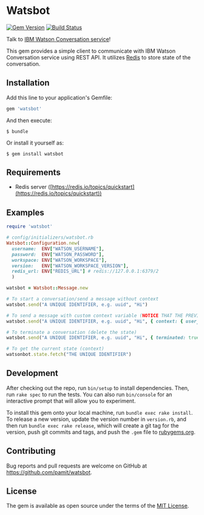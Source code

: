 # Watsbot

[![Gem Version](https://badge.fury.io/rb/watsbot.svg)](https://badge.fury.io/rb/watsbot)
[![Build Status](https://travis-ci.org/pamit/watsbot.svg?branch=master)](https://travis-ci.org/pamit/watsbot)

Talk to [IBM Watson Conversation service](https://www.ibm.com/watson/developercloud/doc/conversation/getting-started.html)!

This gem provides a simple client to communicate with IBM Watson Conversation service using REST API. It utilizes [Redis](https://redis.io/) to store state of the conversation.

## Installation

Add this line to your application's Gemfile:

```ruby
gem 'watsbot'
```

And then execute:

    $ bundle

Or install it yourself as:

    $ gem install watsbot

## Requirements

* Redis server ([https://redis.io/topics/quickstart](https://redis.io/topics/quickstart))

## Examples

```ruby
require 'watsbot'

# config/initializers/watsbot.rb
Watsbot::Configuration.new(
  username:  ENV["WATSON_USERNAME"],
  password:  ENV["WATSON_PASSWORD"],
  workspace: ENV["WATSON_WORKSPACE"],
  version:   ENV["WATSON_WORKSPACE_VERSION"],
  redis_url: ENV["REDIS_URL"] # redis://127.0.0.1:6379/2
  )

watsbot = Watsbot::Message.new

# To start a conversation/send a message without context
watsbot.send("A UNIQUE IDENTIFIER, e.g. uuid", "Hi")

# To send a message with custom context variable (NOTICE THAT THE PREVIOUS CONTEXT IS SENT AUTOMATICALLY)
watsbot.send("A UNIQUE IDENTIFIER, e.g. uuid", "Hi", { context: { user_name: "...", ... } })

# To terminate a conversation (delete the state)
watsbot.send("A UNIQUE IDENTIFIER, e.g. uuid", "Hi", { terminated: true })

# To get the current state (context)
watsonbot.state.fetch("THE UNIQUE IDENTIFIER")
```

## Development

After checking out the repo, run `bin/setup` to install dependencies. Then, run `rake spec` to run the tests. You can also run `bin/console` for an interactive prompt that will allow you to experiment.

To install this gem onto your local machine, run `bundle exec rake install`. To release a new version, update the version number in `version.rb`, and then run `bundle exec rake release`, which will create a git tag for the version, push git commits and tags, and push the `.gem` file to [rubygems.org](https://rubygems.org).

## Contributing

Bug reports and pull requests are welcome on GitHub at https://github.com/pamit/watsbot.

## License

The gem is available as open source under the terms of the [MIT License](http://opensource.org/licenses/MIT).

